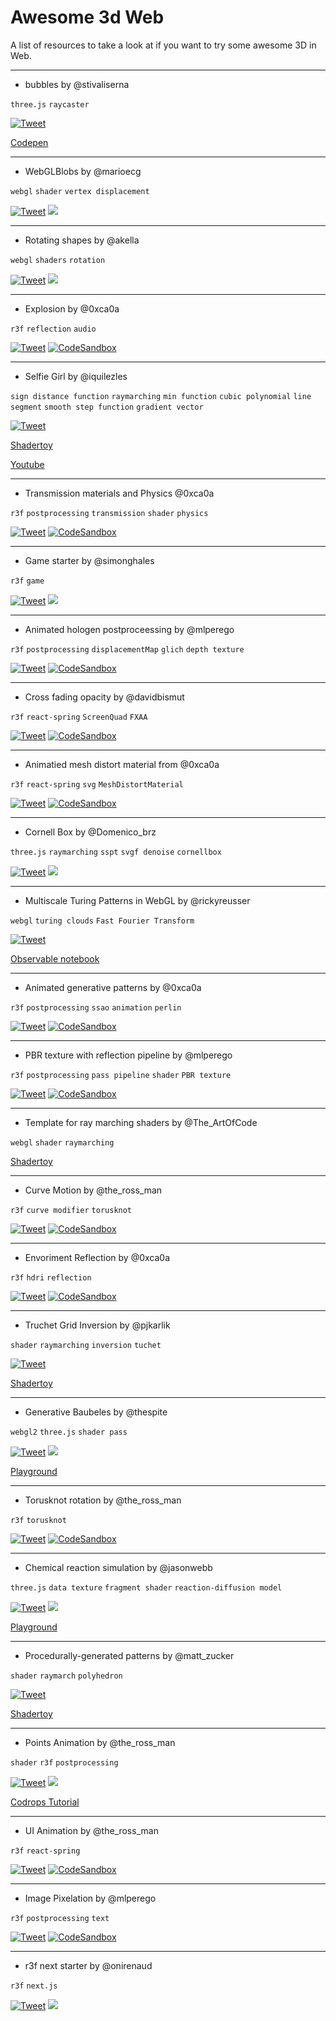 # Awesome 3d Web

A list of resources to take a look at if you want to try some awesome 3D in Web.


---
* bubbles by @stivaliserna

`three.js` `raycaster`


[![Tweet](https://img.shields.io/twitter/url/http/shields.io.svg?style=social)](https://twitter.com/stivaliserna/status/1366161119765819394)

[Codepen](https://codepen.io/stivaliserna/pen/GRNxGrR)

---
* WebGLBlobs by @marioecg

`webgl` `shader` `vertex displacement`

[![Tweet](https://img.shields.io/twitter/url/http/shields.io.svg?style=social)](https://twitter.com/marioecg/status/1354109672429654023)
   [![](https://img.shields.io/github/stars/codrops/WebGLBlobs?style=social&label=Github)](https://github.com/codrops/WebGLBlobs/)


---
* Rotating shapes by @akella

`webgl` `shaders` `rotation`


   [![Tweet](https://img.shields.io/twitter/url/http/shields.io.svg?style=social)](https://mobile.twitter.com/codrops/status/1356958704919314437)
   [![](https://img.shields.io/github/stars/akella/RotatingShapes?style=social&label=Github)](https://github.com/akella/RotatingShapes/)



---
* Explosion by @0xca0a

`r3f` `reflection` `audio` 

   [![Tweet](https://img.shields.io/twitter/url/http/shields.io.svg?style=social)](https://twitter.com/0xca0a/status/1357346054635544584)
[![CodeSandbox](https://img.shields.io/badge/Open%20in-CodeSandbox-blue?style=flat-square&logo=codesandbox)](https://codesandbox.io/s/sound-test-dvokj)   



---
* Selfie Girl by @iquilezles


`sign distance function` `raymarching` `min function` `cubic polynomial` `line segment` `smooth step function` `gradient vector`

[![Tweet](https://img.shields.io/twitter/url/http/shields.io.svg?style=social)](https://twitter.com/iquilezles/status/1332491882027384832)

[Shadertoy](https://www.shadertoy.com/view/WsSBzh)

[Youtube](https://www.youtube.com/watch?v=8--5LwHRhjk)


---
* Transmission materials and Physics @0xca0a

`r3f` `postprocessing` `transmission` `shader` `physics`

   [![Tweet](https://img.shields.io/twitter/url/http/shields.io.svg?style=social)](https://twitter.com/0xca0a/status/1348325348690317319)
[![CodeSandbox](https://img.shields.io/badge/Open%20in-CodeSandbox-blue?style=flat-square&logo=codesandbox)](https://codesandbox.io/s/r3f-ibl-envmap-simple-6ebrr)   


---
* Game starter by @simonghales

`r3f` `game`


   [![Tweet](https://img.shields.io/twitter/url/http/shields.io.svg?style=social)](https://twitter.com/simonghales/status/1347099945971564549)
[![](https://img.shields.io/github/stars/simonghales/react-three-game-starter?style=social&label=Github)](https://github.com/simonghales/react-three-game-starter)




---
* Animated hologen postproceessing by @mlperego

`r3f` `postprocessing` `displacementMap` `glich` `depth texture`

   [![Tweet](https://img.shields.io/twitter/url/http/shields.io.svg?style=social)](https://twitter.com/mlperego/status/1347616281638432770)
[![CodeSandbox](https://img.shields.io/badge/Open%20in-CodeSandbox-blue?style=flat-square&logo=codesandbox)](https://codesandbox.io/s/gwmd3)   



---
* Cross fading opacity by @davidbismut

`r3f` `react-spring` `ScreenQuad` `FXAA`

   [![Tweet](https://img.shields.io/twitter/url/http/shields.io.svg?style=social)](https://twitter.com/davidbismut/status/1347910911311405058)
[![CodeSandbox](https://img.shields.io/badge/Open%20in-CodeSandbox-blue?style=flat-square&logo=codesandbox)](https://xm76k.csb.app/)   

---
* Animatied mesh distort material from @0xca0a

`r3f` `react-spring` `svg` `MeshDistortMaterial`

   [![Tweet](https://img.shields.io/twitter/url/http/shields.io.svg?style=social)](https://twitter.com/0xca0a/status/1347490916685254656)
   [![CodeSandbox](https://img.shields.io/badge/Open%20in-CodeSandbox-blue?style=flat-square&logo=codesandbox)](https://codesandbox.io/s/charming-ritchie-5oufp)


--- 
* Cornell Box by @Domenico_brz

`three.js` `raymarching` `sspt` `svgf denoise` `cornellbox`


   [![Tweet](https://img.shields.io/twitter/url/http/shields.io.svg?style=social)](https://twitter.com/Domenico_brz/status/1347983328083927042)
   [![](https://img.shields.io/github/stars/Domenicobrz/SSPT-in-threejs?style=social&label=Github)](https://github.com/Domenicobrz/SSPT-in-threejs)


---
* Multiscale Turing Patterns in WebGL by @rickyreusser

`webgl` `turing clouds` `Fast Fourier Transform`

   [![Tweet](https://img.shields.io/twitter/url/http/shields.io.svg?style=social)](https://twitter.com/rickyreusser/status/1345644182224814085)

[Observable notebook](https://observablehq.com/@rreusser/multiscale-turing-patterns-in-webgl)


---
* Animated generative patterns by @0xca0a

`r3f` `postprocessing` `ssao` `animation` `perlin`

   [![Tweet](https://img.shields.io/twitter/url/http/shields.io.svg?style=social)](https://twitter.com/0xca0a/status/1345737612024295424)
   [![CodeSandbox](https://img.shields.io/badge/Open%20in-CodeSandbox-blue?style=flat-square&logo=codesandbox)](https://codesandbox.io/s/perlin-cubes-forked-w9myx)



---
* PBR texture with reflection pipeline by @mlperego

`r3f` `postprocessing` `pass pipeline` `shader` `PBR texture`

   [![Tweet](https://img.shields.io/twitter/url/http/shields.io.svg?style=social)](https://twitter.com/mlperego/status/1344349221835698179)
   [![CodeSandbox](https://img.shields.io/badge/Open%20in-CodeSandbox-blue?style=flat-square&logo=codesandbox)](https://vn56b.csb.app/)


---
* Template for ray marching shaders by @The_ArtOfCode

`webgl` `shader` `raymarching`

[Shadertoy](https://www.shadertoy.com/view/WtGXDD)

---
* Curve Motion by @the_ross_man

`r3f` `curve modifier` `torusknot`

   [![Tweet](https://img.shields.io/twitter/url/http/shields.io.svg?style=social)](https://twitter.com/the_ross_man/status/1343952509807849472)
   [![CodeSandbox](https://img.shields.io/badge/Open%20in-CodeSandbox-blue?style=flat-square&logo=codesandbox)](https://e0res.csb.app/)


---
* Envoriment Reflection by @0xca0a

`r3f` `hdri` `reflection`

   [![Tweet](https://img.shields.io/twitter/url/http/shields.io.svg?style=social)](https://twitter.com/0xca0a/status/1343355005911392257)
   [![CodeSandbox](https://img.shields.io/badge/Open%20in-CodeSandbox-blue?style=flat-square&logo=codesandbox)](https://codesandbox.io/s/flakes-grading-wvgxp)


---
* Truchet Grid Inversion by @pjkarlik 

`shader` `raymarching` `inversion` `tuchet`

  [![Tweet](https://img.shields.io/twitter/url/http/shields.io.svg?style=social)](https://twitter.com/Shadertoy/status/1343647195111673857)

[Shadertoy](https://www.shadertoy.com/view/wl3yDn)

--- 
* Generative Baubeles by @thespite 

`webgl2` `three.js` `shader pass`
   
   [![Tweet](https://img.shields.io/twitter/url/http/shields.io.svg?style=social)](https://twitter.com/thespite/status/1342532096355676161)
   [![](https://img.shields.io/github/stars/spite/baubles?style=social&label=Github)](https://github.com/spite/baubles)
   
[Playground](https://spite.github.io/baubles/)

---
*  Torusknot rotation by @the_ross_man

`r3f` `torusknot` 

   [![Tweet](https://img.shields.io/twitter/url/http/shields.io.svg?style=social)](https://twitter.com/the_ross_man/status/1343093438649151488)
   [![CodeSandbox](https://img.shields.io/badge/Open%20in-CodeSandbox-blue?style=flat-square&logo=codesandbox)](https://zc41e.csb.app/)

---
* Chemical reaction simulation by @jasonwebb

`three.js` `data texture` `fragment shader` `reaction-diffusion model`

   [![Tweet](https://img.shields.io/twitter/url/http/shields.io.svg?style=social)](https://twitter.com/jasonwebb/status/1341182678922457089)
[![](https://img.shields.io/github/stars/jasonwebb/reaction-diffusion-playground?style=social&label=Github)](https://github.com/jasonwebb/reaction-diffusion-playground)

[Playground](https://jasonwebb.github.io/reaction-diffusion-playground/app.html)



---
* Procedurally-generated patterns by @matt_zucker 

`shader` `raymarch` `polyhedron`

   [![Tweet](https://img.shields.io/twitter/url/http/shields.io.svg?style=social)](https://twitter.com/matt_zucker/status/1340313802487820288)

[Shadertoy](https://shadertoy.com/view/wsGfD3)



---
* Points Animation by @the_ross_man

`shader` `r3f` `postprocessing`

   [![Tweet](https://img.shields.io/twitter/url/http/shields.io.svg?style=social)](https://twitter.com/the_ross_man/status/1331869039593988096)
[![](https://img.shields.io/github/stars/mattrossman/breathing-dots-tutorial?style=social&label=Github)](https://github.com/mattrossman/breathing-dots-tutorial.git)

[Codrops Tutorial](https://tympanus.net/codrops/2020/12/17/recreating-a-dave-whyte-animation-in-react-three-fiber/) 



---

* UI Animation by @the_ross_man

`r3f` `react-spring` 

  [![Tweet](https://img.shields.io/twitter/url/http/shields.io.svg?style=social)](https://twitter.com/the_ross_man/status/1337853544658046983)
[![CodeSandbox](https://img.shields.io/badge/Open%20in-CodeSandbox-blue?style=flat-square&logo=codesandbox)](https://v6lg3.csb.app/)

---

* Image Pixelation by @mlperego

`r3f` `postprocessing` `text`

  [![Tweet](https://img.shields.io/twitter/url/http/shields.io.svg?style=social)](https://twitter.com/mlperego/status/1338950170583719936)
[![CodeSandbox](https://img.shields.io/badge/Open%20in-CodeSandbox-blue?style=flat-square&logo=codesandbox)](https://n4py8.csb.app/)


---
* r3f next starter by @onirenaud

`r3f` `next.js`

  [![Tweet](https://img.shields.io/twitter/url/http/shields.io.svg?style=social)](https://twitter.com/onirenaud/status/1338041518465056772)
[![](https://img.shields.io/github/stars/RenaudRohlinger/r3f-next-starter?style=social&label=Github)](https://github.com/RenaudRohlinger/r3f-next-starter)
